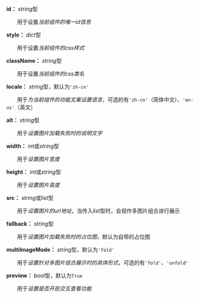 **id：** *string*型

　　用于设置*当前组件的唯一id信息*

**style：** *dict*型

　　用于设置*当前组件的css样式*

**className：** *string*型

　　用于设置*当前组件的css类名*

**locale：** *string*型，默认为`'zh-cn'`

　　用于*为当前组件的功能文案设置语言*，可选的有`'zh-cn'`（简体中文）、`'en-us'`（英文）

**alt：** *string*型

　　用于*设置图片加载失败时的说明文字*

**width：** *int*或*string*型

　　用于*设置图片宽度*

**height：** *int*或*string*型

　　用于*设置图片高度*

**src：** *string*或*list*型

　　用于*设置图片的url地址*，当传入*list*型时，会视作多图片组合进行展示

**fallback：** *string*型

　　用于*设置图片加载失败时的占位图*，默认为自带的占位图

**multiImageMode：** *string*型，默认为`'fold'`

　　用于*设置针对多图片组合展示时的具体形式*，可选的有`'fold'`、`'unfold'`

**preview：** *bool*型，默认为`True`

　　用于*设置是否开启交互查看功能*

　　